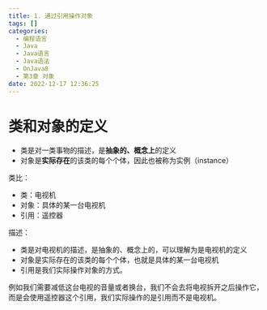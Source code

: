 ```yaml
---
title: 1. 通过引用操作对象
tags: []
categories:
  - 编程语言
  - Java
  - Java语言
  - Java语法
  - OnJava8
  - 第3章 对象
date: 2022-12-17 12:36:25
---
```


# 类和对象的定义

- 类是对一类事物的描述，是**抽象的、概念上**的定义
- 对象是**实际存在**的该类的每个个体，因此也被称为实例（instance）

类比：
- 类：电视机
- 对象：具体的某一台电视机
- 引用：遥控器

描述：
- 类是对电视机的描述，是抽象的、概念上的，可以理解为是电视机的定义
- 对象是实际存在的该类的每个个体，也就是具体的某一台电视机
- 引用是我们实际操作对象的方式。

例如我们需要减低这台电视的音量或者换台，我们不会去将电视拆开之后操作它，而是会使用遥控器这个引用，我们实际操作的是引用而不是电视机。

